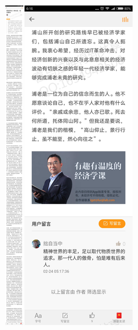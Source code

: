 ![](../../images/2017年02月/HF0224-周末荐文丨余永定：纪念浦山.jpg)
![](../../images/2017年02月/HF0224-周末荐文丨余永定：纪念浦山2.jpg)
